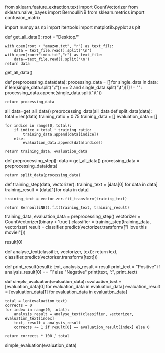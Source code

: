 from sklearn.feature_extraction.text import CountVectorizer
from sklearn.naive_bayes import BernoulliNB
from sklearn.metrics import confusion_matrix

import numpy as np
import itertools
import matplotlib.pyplot as plt

def get_all_data():
    root = "Desktop/"

    with open(root + "amazon.txt", "r") as text_file:
        data = text_file.read().split('\n') 
    with open(root+"imdb.txt","r") as text_file:
        data+=text_file.read().split('\n') 
    return data
get_all_data()

def preprocessing_data(data):
    processing_data = []
    for single_data in data:
        if len(single_data.split("\t")) == 2 and single_data.split("\t")[1] != "":
            processing_data.append(single_data.split("\t"))

    return processing_data
all_data=get_all_data()
preprocessing_data(all_data)def split_data(data):
    total = len(data)
    training_ratio = 0.75
    training_data = []
    evaluation_data = []

    for indice in range(0, total):
        if indice < total * training_ratio:
            training_data.append(data[indice])
        else:
            evaluation_data.append(data[indice])

    return training_data, evaluation_data


def preprocessing_step():
    data = get_all_data()
    processing_data = preprocessing_data(data)

    return split_data(processing_data)


def training_step(data, vectorizer):
    training_text = [data[0] for data in data]
    training_result = [data[1] for data in data]

    training_text = vectorizer.fit_transform(training_text)

    return BernoulliNB().fit(training_text, training_result)


training_data, evaluation_data = preprocessing_step()
vectorizer = CountVectorizer(binary = 'true')
classifier = training_step(training_data, vectorizer)
result = classifier.predict(vectorizer.transform(["I love this movie!"]))

result[0]


def analyse_text(classifier, vectorizer, text):
    return text, classifier.predict(vectorizer.transform([text]))
  
def print_result(result):
    text, analysis_result = result
    print_text = "Positive" if analysis_result[0] == '1' else "Negative"
    print(text, ":", print_text)


def simple_evaluation(evaluation_data):
    evaluation_text     = [evaluation_data[0] for evaluation_data in evaluation_data]
    evaluation_result   = [evaluation_data[1] for evaluation_data in evaluation_data]

    total = len(evaluation_text)
    corrects = 0
    for index in range(0, total):
        analysis_result = analyse_text(classifier, vectorizer, evaluation_text[index])
        text, result = analysis_result
        corrects += 1 if result[0] == evaluation_result[index] else 0

    return corrects * 100 / total
simple_evaluation(evaluation_data)

